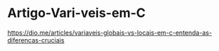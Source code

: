 # Artigo-Vari-veis-em-C

https://dio.me/articles/variaveis-globais-vs-locais-em-c-entenda-as-diferencas-cruciais
